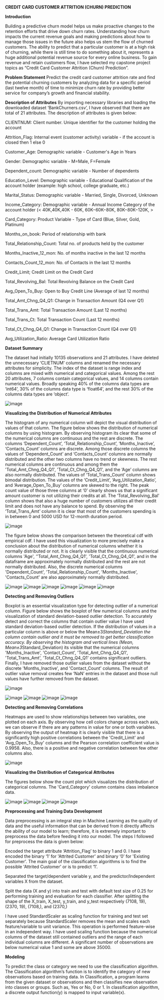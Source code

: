 **CREDIT CARD CUSTOMER ATTRITION (CHURN) PREDICTION**

**Introduction**

Building a predictive churn model helps us make proactive changes to the retention efforts that drive down churn rates. Understanding how churn impacts the current revenue goals and making predictions about how to manage those issues in the future also helps us stem the flow of churned customers. The ability to predict that a particular customer is at a high risk of churning, while there is still time to do something about it, represents a huge additional potential revenue source for every online business. To gain revenue and retain customers flow, I have selected my capstone project topics as “Credit Card Customer Attrition (Churn) Prediction”.

**Problem Statement**
Predict the credit card customer attrition rate and find the potential churning customers by analyzing data for a specific period (last twelve month) of time to minimize churn rate by providing better service for company’s growth and financial stability.

**Description of Attributes**
By importing necessary libraries and loading the downloaded dataset ‘BankChurners.csv’, I have observed that there are total of 21 attributes. The description of attributes is given below:

CLIENTNUM: Client number. Unique identifier for the customer holding the account

Attrition_Flag: Internal event (customer activity) variable - if the account is closed then 1 else 0

Customer_Age: Demographic variable - Customer's Age in Years

Gender: Demographic variable - M=Male, F=Female

Dependent_count: Demographic variable - Number of dependents

Education_Level: Demographic variable - Educational Qualification of the account holder (example: high school, college graduate, etc.)

Marital_Status: Demographic variable - Married, Single, Divorced, Unknown

Income_Category: Demographic variable - Annual Income Category of the account holder (< 40K,40K,40K - 60K, 60K−60K−80K, 80K−80K−120K, >

Card_Category: Product Variable - Type of Card (Blue, Silver, Gold, Platinum)

Months_on_book: Period of relationship with bank

Total_Relationship_Count: Total no. of products held by the customer

Months_Inactive_12_mon: No. of months inactive in the last 12 months

Contacts_Count_12_mon: No. of Contacts in the last 12 months

Credit_Limit; Credit Limit on the Credit Card

Total_Revolving_Bal: Total Revolving Balance on the Credit Card

Avg_Open_To_Buy: Open to Buy Credit Line (Average of last 12 months)

Total_Amt_Chng_Q4_Q1: Change in Transaction Amount (Q4 over Q1)

Total_Trans_Amt: Total Transaction Amount (Last 12 months)

Total_Trans_Ct: Total Transaction Count (Last 12 months)

Total_Ct_Chng_Q4_Q1: Change in Transaction Count (Q4 over Q1)

Avg_Utilization_Ratio: Average Card Utilization Ratio

**Dataset Summary**

The dataset had initially 10135 observations and 21 attributes. I have deleted the unnecessary ‘CLIETNUM’ columns and renamed the necessary attributes for simplicity. The index of the dataset is range index and columns are mixed with numerical and categorical values. Among the rest 20 attributes, 7 columns contain categorical values, and 14 columns contain numerical values. Broadly speaking 40% of the columns data types are ‘int64’, 30% of the columns data type is ‘float64’, and the rest 30% of the columns data types are ‘object’.

![image](https://user-images.githubusercontent.com/79649430/139185564-6a88c18a-607e-47a6-80f8-19277974bf20.png)

**Visualizing the Distribution of Numerical Attributes**

The histogram of any numerical column will depict the visual distribution of values of that column. The figure below shows the distribution of numerical columns by using histogram. By observing histogram its clear that some of the numerical columns are continuous and the rest are discrete. The columns ‘Dependent_Count’, ‘Total_Relationship_Count’, ‘Months_Inactive’, ‘Contacts_Count’ columns are discrete. Among those discrete columns the values of ‘Dependent_Count’ and ‘Contacts_Count’ columns are normally distributed and the other two columns have no trend or skewness. The rest numerical columns are continuous and among them the 'Total_Amt_Chng_Q4_Q1', 'Total_Ct_Chng_Q4_Q1', and the ‘Age’ columns are also normally distributed. The values of ‘Total_Trans_Count’ column shows bimodal distribution. The values of the ‘Credit_Limit’, ‘Avg_Utilization_Ratio’, and ‘Average_Open_To_Buy’ columns are skewed to the right. The peak count value of those three columns at ‘0’ clearly shows us that a significant amount customer is not utilizing their credits at all. The ‘Total_Revolving_Bal’ column shows that also a huge number of customers utilizes all their credit limit and does not have any balance to spend. By observing the ‘Total_Trans_Amt’ column it is clear that most of the customers spending is in between 0 and 5000 USD for 12-month duration period. 

![image](https://user-images.githubusercontent.com/79649430/139188748-a19bae48-028c-4a86-9065-16824e26548d.png)

The figure below shows the comparison between the theoretical cdf with empirical cdf. I have used this visualization to more precisely make a conclusion about the distribution of numerical columns whether it is normally distributed or not. It is clearly visible that the continuous numerical columns 'Age', ‘'Total_Amt_Chng_Q4_Q1', 'Total_Ct_Chng_Q4_Q1', and in the dataframe are approximately normally distributed and the rest are not normally distributed. Also, the discrete numerical columns 'Dependent_Count', 'Total_Relationship_Count', 'Months_Inactive', 'Contacts_Count' are also approximately normally distributed.

![image](https://user-images.githubusercontent.com/79649430/139188859-8bf7df42-ebb7-41b7-9835-dbcf1fcb0cde.png) ![image](https://user-images.githubusercontent.com/79649430/139188888-1892ed5a-74f8-474c-aed6-3ec574189873.png) 
![image](https://user-images.githubusercontent.com/79649430/139188929-ba706dc0-943f-4035-87d2-7266393eb13d.png) ![image](https://user-images.githubusercontent.com/79649430/139188967-80dcb100-c2c1-4177-8d18-6241790dceac.png) ![image](https://user-images.githubusercontent.com/79649430/139189093-0b17d69d-ceeb-418e-8239-076ae1ac1edc.png) ![image](https://user-images.githubusercontent.com/79649430/139189121-225991b7-865b-43e6-8a73-a825c6689b31.png)

**Detecting and Removing Outliers**

Boxplot is an essential visualization type for detecting outlier of a numerical column. Figure below shows the boxplot of few numerical columns and the visualization of standard deviation-based outlier detection. To accurately detect and correct the columns that contain outlier value I have used standard deviation-based outlier detection. If the distribution of values in a particular column is above or below the Mean±3*Standard_Deviation the column contain outlier and it must be removed to get better classification accuracy. By observing the histogram and vertical lines (Mean,  Mean±3*Standard_Deviation) its visible that the numerical columns 'Months_Inactive', 'Contact_Count', 'Total_Amt_Chng_Q4_Q1', 'Total_Trans_Amt', 'Total_Ct_Chng_Q4_Q1' contains significant outliers. Finally, I have removed those outlier values from the dataset without the discrete 'Months_Inactive', and 'Contact_Count' columns. The result of outlier value removal creates few ‘NaN’ entries in the dataset and those null values have further removed from the dataset.

![image](https://user-images.githubusercontent.com/79649430/139189226-a047cd65-b6a6-4f51-8019-4058eba6b685.png)

![image](https://user-images.githubusercontent.com/79649430/139189262-84e4bf38-85bf-4d57-bf92-ebdcb718cdfc.png) ![image](https://user-images.githubusercontent.com/79649430/139189278-6e89cbf7-da54-472f-b6d0-c2df980adce9.png) ![image](https://user-images.githubusercontent.com/79649430/139189305-083cb888-243d-4f62-8d9d-11384439498d.png) ![image](https://user-images.githubusercontent.com/79649430/139189334-2c908f21-748f-4c52-a1d8-6ced7fac5495.png)

**Detecting and Removing Correlations**

Heatmaps are used to show relationships between two variables, one plotted on each axis. By observing how cell colors change across each axis, we can observe if there are any patterns in value for one or both variables. By observing the output of heatmap it is clearly visible that there is a significantly high positive correlations between the 'Credit_Limit' and 'Avg_Open_To_Buy' columns and the Pearson correlation coefficient value is 0.9958. Also, there is a positive and negative correlation between few other columns also.

![image](https://user-images.githubusercontent.com/79649430/139189433-80ed8f9f-3857-4be6-9622-ba63915124d6.png)

**Visualizing the Distribution of Categorical Attributes**

The figures below show the count plot which visualizes the distribution of categorical columns. The 'Card_Category' column contains class imbalance data.

![image](https://user-images.githubusercontent.com/79649430/139189564-d34dcf0a-56c2-4693-a645-d3f1cfc83da2.png) ![image](https://user-images.githubusercontent.com/79649430/139189583-58e026dd-540a-4b04-981c-e8b4cb54c0a6.png) ![image](https://user-images.githubusercontent.com/79649430/139189613-99f431c1-3b44-4e7f-9e82-b7e36b4713dd.png) ![image](https://user-images.githubusercontent.com/79649430/139189633-5e01a8fa-f448-402d-91a5-2687e6c970ad.png)

**Preprocessing and Training Data Development**

Data preprocessing is an integral step in Machine Learning as the quality of data and the useful information that can be derived from it directly affects the ability of our model to learn; therefore, it is extremely important to preprocess the data before feeding it into our model. The steps I followed for preprocess the data is given below:

Encoded the target attribute ‘Attrition_Flag’ to binary 1 and 0. I have encoded the binary ‘1’ for 'Attrited Customer' and binary ‘0’ for 'Existing Customer'. The main goal of the classification algorithms is to find the possible 'Attrited Customer' or is to predict ‘1’.

Separated the target/dependent variable y, and the predictor/Independent variables X from the dataset.

Split the data (X and y) into train and test with default test size of 0.25 for performing training and evaluation for each classifier. After splitting the shape of the X_train, X_test, y_train, and y_test respectively (7108, 19), (2370, 19), (7108,), and (2370,)

I have used StandardScaler as scaling function for training and test set separately because StandardScaler removes the mean and scales each feature/variable to unit variance. This operation is performed feature-wise in an independent way. I have used scaling function because the numerical columns of the dataset still contained outliers and the range of each individual columns are different. A significant number of observations are below numerical value 1 and some are above 35000.

**Modeling**

To predict the class or category we need to use the classification algorithm. The Classification algorithm’s function is to identify the category of new observations based on training data. In Classification, a program learns from the given dataset or observations and then classifies new observation into classes or groups. Such as, Yes or No, 0 or 1. In classification algorithm, a discrete output function(y) is mapped to input variable(x). 











